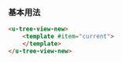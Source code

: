 ### 基本用法

``` html { width: 30% }
<u-tree-view-new>
    <template #item="current">
    </template>
</u-tree-view-new>
```
